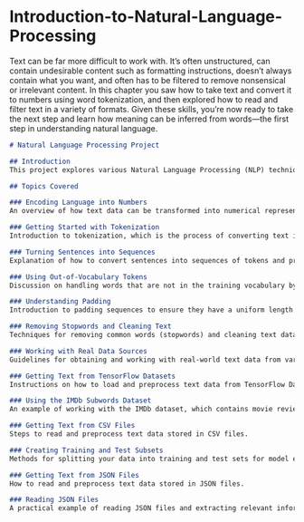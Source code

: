 # Introduction-to-Natural-Language-Processing

Text can be far more difficult to work with. It’s often unstructured, can contain undesirable content such as formatting instructions, 
doesn’t always contain what you want, and often has to be filtered to remove nonsensical or irrelevant content.
In this chapter you saw how to take text and convert it to numbers using word tokenization, and then explored how to read and filter text in a variety of formats. 
Given these skills, you’re now ready to take the next step and learn how meaning can be inferred from words—the first step in understanding natural language.

```markdown
# Natural Language Processing Project

## Introduction
This project explores various Natural Language Processing (NLP) techniques for preprocessing and analyzing text data. The topics covered include tokenization, padding, stopwords removal, and working with different data sources such as CSV and JSON files.

## Topics Covered

### Encoding Language into Numbers
An overview of how text data can be transformed into numerical representations for machine learning models.

### Getting Started with Tokenization
Introduction to tokenization, which is the process of converting text into tokens (words or subwords).

### Turning Sentences into Sequences
Explanation of how to convert sentences into sequences of tokens and prepare them for further processing.

### Using Out-of-Vocabulary Tokens
Discussion on handling words that are not in the training vocabulary by using out-of-vocabulary (OOV) tokens.

### Understanding Padding
Introduction to padding sequences to ensure they have a uniform length for input into machine learning models.

### Removing Stopwords and Cleaning Text
Techniques for removing common words (stopwords) and cleaning text data by removing unwanted characters and formatting.

### Working with Real Data Sources
Guidelines for obtaining and working with real-world text data from various sources.

### Getting Text from TensorFlow Datasets
Instructions on how to load and preprocess text data from TensorFlow Datasets.

### Using the IMDb Subwords Dataset
An example of working with the IMDb dataset, which contains movie reviews for sentiment analysis.

### Getting Text from CSV Files
Steps to read and preprocess text data stored in CSV files.

### Creating Training and Test Subsets
Methods for splitting your data into training and test sets for model evaluation.

### Getting Text from JSON Files
How to read and preprocess text data stored in JSON files.

### Reading JSON Files
A practical example of reading JSON files and extracting relevant information for analysis.
